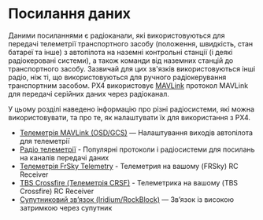 # Посилання даних

Даними посиланнями є радіоканали, які використовуються для передачі телеметрії транспортного засобу (положення, швидкість, стан батареї та інше) з автопілота на наземні контрольні станції (і деякі радіокеровані системи), а також команди від наземних станцій до транспортного засобу.
Зазвичай для цих зв'язків використовуються інші радіо, ніж ті, що використовуються для ручного радіокерування транспортним засобом.
PX4 використовує [MAVLink](https://mavlink.io/en/) протокол MAVLink для передачі серійних даних через радіоканал.

У цьому розділі наведено інформацію про різні радіосистеми, які можна використовувати, та про те, як налаштувати їх для використання з PX4.

- [Телеметрія MAVLink (OSD/GCS)](../peripherals/mavlink_peripherals.md) — Налаштування виходів автопілота для телеметрії
- [Радіо телеметрії](../telemetry/README.md) - Популярні протоколи і радіосистеми для посилань на каналів передачі даних
- [Телеметрія FrSky Telemetry](../peripherals/frsky_telemetry.md) - Телеметрия на вашому (FRSky) RC Receiver
- [TBS Crossfire (Телеметрія CRSF)](../telemetry/crsf_telemetry.md) - Телеметрика на вашому (TBS Crossfire) RC Receiver
- [Супутниковий зв’язок (Iridium/RockBlock)](../advanced_features/satcom_roadblock.md) — Зв’язок із високою затримкою через супутник
